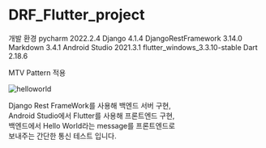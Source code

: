 # DRF_Flutter_project
개발 환경
pycharm 2022.2.4
Django 4.1.4
DjangoRestFramework 3.14.0
Markdown 3.4.1
Android Studio 2021.3.1
flutter_windows_3.3.10-stable
Dart 2.18.6

MTV Pattern 적용

![helloworld](https://user-images.githubusercontent.com/96977704/210075088-324396b6-d846-41b1-a22b-8ddab4c37d6a.png)

Django Rest FrameWork를 사용해 백엔드 서버 구현,  
Android Studio에서 Flutter를 사용해 프론트엔드 구현,  
백엔드에서 Hello World라는 message를 프론트엔드로  
보내주는 간단한 통신 테스트 입니다.
